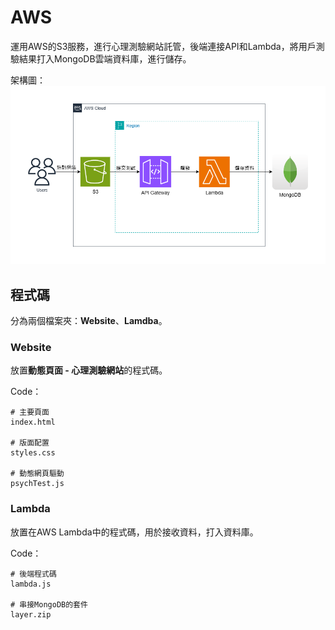 # AWS

運用AWS的S3服務，進行心理測驗網站託管，後端連接API和Lambda，將用戶測驗結果打入MongoDB雲端資料庫，進行儲存。

架構圖：<br>
![圖片描述](../photo/structuration.png)

## 程式碼

分為兩個檔案夾：**Website**、**Lamdba**。

### Website

放置**動態頁面 - 心理測驗網站**的程式碼。

Code：
```bash=
# 主要頁面
index.html

# 版面配置
styles.css

# 動態網頁驅動
psychTest.js
```

### Lambda

放置在AWS Lambda中的程式碼，用於接收資料，打入資料庫。

Code：
```bash=
# 後端程式碼
lambda.js

# 串接MongoDB的套件
layer.zip
```